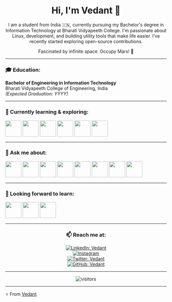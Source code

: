 <h1 align="center"><b>Hi, I'm Vedant 👋</b></h1>

<p align="center">
I am a student from India 🇮🇳, currently pursuing my Bachelor's degree in Information Technology at Bharati Vidyapeeth College. I'm passionate about Linux, development, and building utility tools that make life easier. I’ve recently started exploring open-source contributions.
</p>
<p align="center">
Fascinated by infinite space. Occupy Mars! 🚀
</p>

---

### 🎓 Education:

**Bachelor of Engineering in Information Technology**  
Bharati Vidyapeeth College of Engineering, India  
*(Expected Graduation: YYYY)* <!-- Replace YYYY with your expected year of graduation -->

---

### 🌱 Currently learning & exploring:

<p>
  <code><a href="https://www.python.org/" target="_blank"><img height="50" src="https://www.vectorlogo.zone/logos/python/python-ar21.svg"></a></code>
  <code><a href="https://flask.palletsprojects.com/en/1.1.x/" target="_blank"><img height="50" src="https://www.vectorlogo.zone/logos/pocoo_flask/pocoo_flask-ar21.svg"></a></code>
  <code><a href="https://go.dev/" target="_blank"><img height="50" src="https://www.vectorlogo.zone/logos/golang/golang-icon.svg"></a></code>
  <code><a href="https://microservices.io/" target="_blank"><img height="50" src="https://comunytek.com/wp-content/uploads/2017/03/Microservices.png"></a></code>
  <code><a href="https://www.mongodb.com/" target="_blank"><img height="50" src="https://www.vectorlogo.zone/logos/mongodb/mongodb-ar21.svg"></a></code>
  <code><a href="https://www.ansible.com/" target="_blank"><img height="50" src="https://www.vectorlogo.zone/logos/ansible/ansible-ar21.svg"></a></code>
</p>

---

### 💬 Ask me about:

<p>
  <code><a href="#" target="_blank"><img height="50" src="https://www.vectorlogo.zone/logos/linux/linux-ar21.svg"></a></code>
  <code><a href="https://go.dev/" target="_blank"><img height="50" src="https://www.vectorlogo.zone/logos/golang/golang-icon.svg"></a></code>
  <code><a href="https://www.python.org/" target="_blank"><img height="50" src="https://www.vectorlogo.zone/logos/python/python-ar21.svg"></a></code>
  <code><a href="https://www.terraform.io/" target="_blank"><img height="50" src="https://www.vectorlogo.zone/logos/terraformio/terraformio-ar21.svg"></a></code>
  <code><a href="https://www.docker.com/" target="_blank"><img height="50" src="https://www.vectorlogo.zone/logos/docker/docker-ar21.svg"></a></code>
  <code><a href="https://kubernetes.io/" target="_blank"><img height="50" src="https://www.vectorlogo.zone/logos/kubernetes/kubernetes-ar21.svg"></a></code>
  <code><a href="https://www.openshift.com/" target="_blank"><img height="50" src="https://www.vectorlogo.zone/logos/openshift/openshift-ar21.svg"></a></code>
  <code><a href="https://git-scm.com/" target="_blank"><img height="50" src="https://www.vectorlogo.zone/logos/git-scm/git-scm-ar21.svg"></a></code>
</p>

---

### 🚀 Looking forward to learn:

<p>
  <code><a href="https://www.javascript.com/" target="_blank"><img height="50" src="https://www.vectorlogo.zone/logos/javascript/javascript-ar21.svg"></a></code>
  <code><a href="https://reactjs.org/" target="_blank"><img height="50" src="https://www.vectorlogo.zone/logos/reactjs/reactjs-ar21.svg"></a></code>
  <code><a href="https://cloud.google.com/" target="_blank"><img height="50" src="https://www.vectorlogo.zone/logos/google_cloud/google_cloud-ar21.svg"></a></code>
</p>

---

<div align="center">

### 📫 Reach me at:

[![LinkedIn: Vedant](https://img.shields.io/badge/-Vedant-blue?style=flat-square&logo=Linkedin&logoColor=white&link=https://www.linkedin.com/in/your-profile)](https://www.linkedin.com/in/your-profile)  
<a href="https://instagram.com/yourhandle" target="_blank"><img src="https://img.shields.io/badge/@yourhandle-%23E4405F.svg?&style=flat-square&logo=instagram&logoColor=white" alt="Instagram"></a>  
[![Twitter: Vedant](https://img.shields.io/twitter/follow/yourhandle?style=social)](https://twitter.com/yourhandle)  
[![GitHub: Vedant](https://img.shields.io/github/followers/yourgithub?label=yourgithub&style=social)](https://github.com/yourgithub)

---

![visitors](https://visitor-badge.glitch.me/badge?page_id=yourgithub.visitor-badge)

</div>

---

⭐️ From [Vedant](https://github.com/yourgithub)
